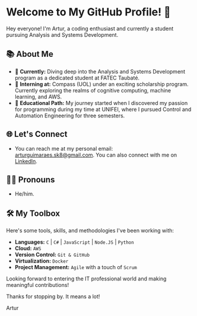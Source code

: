 <!-- Add Google Fonts Link -->
<link href="https://fonts.googleapis.com/css2?family=Inter&display=swap" rel="stylesheet">

# Welcome to My GitHub Profile! 👋

Hey everyone! I'm Artur, a coding enthusiast and currently a student pursuing Analysis and Systems Development.

## 📚 About Me

- 🔭 **Currently:** Diving deep into the Analysis and Systems Development program as a dedicated student at FATEC Taubaté.
- 💼 **Interning at:** Compass (UOL) under an exciting scholarship program. Currently exploring the realms of cognitive computing, machine learning, and AWS.
- 📘 **Educational Path:** My journey started when I discovered my passion for programming during my time at UNIFEI, where I pursued Control and Automation Engineering for three semesters.

## 🌐 Let's Connect

- You can reach me at my personal email: [arturguimaraes.sk8@gmail.com](mailto:arturguimaraes.sk8@gmail.com). You can also connect with me on [LinkedIn](https://www.linkedin.com/in/artur-guimar%C3%A3es-174300262/).

## 🧑‍💻 Pronouns

- He/him.

## 🛠 My Toolbox

Here's some tools, skills, and methodologies I've been working with:

- **Languages:** `C` | `C#` | `JavaScript` | `Node.JS` | `Python`
- **Cloud:** `AWS`
- **Version Control:** `Git & GitHub`
- **Virtualization:** `Docker`
- **Project Management:** `Agile` with a touch of `Scrum`

Looking forward to entering the IT professional world and making meaningful contributions!

Thanks for stopping by. It means a lot!

Artur
